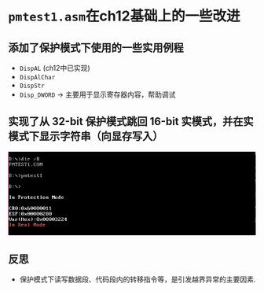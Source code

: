 # `pmtest1.asm`在ch12基础上的一些改进

## 添加了保护模式下使用的一些实用例程
- `DispAL` (ch12中已实现)
- `DispAlChar`
- `DispStr`
- `Disp_DWORD` -> 主要用于显示寄存器内容，帮助调试

## 实现了从 32-bit 保护模式跳回 16-bit 实模式，并在实模式下显示字符串（向显存写入）

![pmtest1](screenshot/pmtest1.png)

## 反思
- 保护模式下读写数据段、代码段内的转移指令等，是引发越界异常的主要因素.
